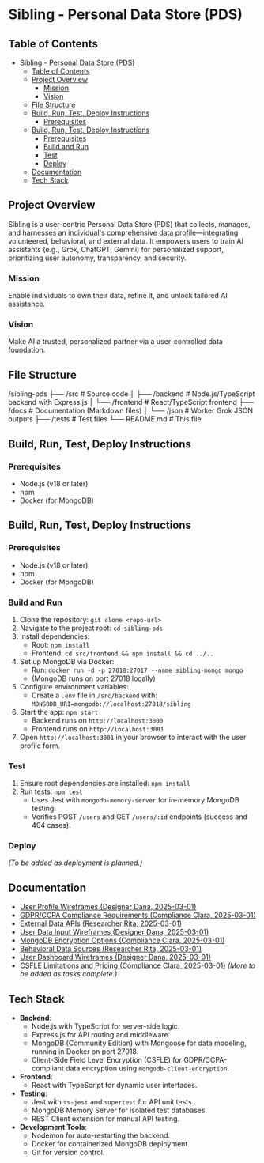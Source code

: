 # Sibling - Personal Data Store (PDS)

## Table of Contents
- [Sibling - Personal Data Store (PDS)](#sibling---personal-data-store-pds)
  - [Table of Contents](#table-of-contents)
  - [Project Overview](#project-overview)
    - [Mission](#mission)
    - [Vision](#vision)
  - [File Structure](#file-structure)
  - [Build, Run, Test, Deploy Instructions](#build-run-test-deploy-instructions)
    - [Prerequisites](#prerequisites)
  - [Build, Run, Test, Deploy Instructions](#build-run-test-deploy-instructions-1)
    - [Prerequisites](#prerequisites-1)
    - [Build and Run](#build-and-run)
    - [Test](#test)
    - [Deploy](#deploy)
  - [Documentation](#documentation)
  - [Tech Stack](#tech-stack)

## Project Overview
Sibling is a user-centric Personal Data Store (PDS) that collects, manages, and harnesses an individual's comprehensive data profile—integrating volunteered, behavioral, and external data. It empowers users to train AI assistants (e.g., Grok, ChatGPT, Gemini) for personalized support, prioritizing user autonomy, transparency, and security.

### Mission
Enable individuals to own their data, refine it, and unlock tailored AI assistance.

### Vision
Make AI a trusted, personalized partner via a user-controlled data foundation.

## File Structure
/sibling-pds
├── /src           # Source code
│   ├── /backend   # Node.js/TypeScript backend with Express.js
│   └── /frontend  # React/TypeScript frontend
├── /docs          # Documentation (Markdown files)
│   └── /json      # Worker Grok JSON outputs
├── /tests         # Test files
└── README.md      # This file



## Build, Run, Test, Deploy Instructions
### Prerequisites
- Node.js (v18 or later)
- npm
- Docker (for MongoDB)


## Build, Run, Test, Deploy Instructions
### Prerequisites
- Node.js (v18 or later)
- npm
- Docker (for MongoDB)

### Build and Run
1. Clone the repository: `git clone <repo-url>`
2. Navigate to the project root: `cd sibling-pds`
3. Install dependencies:
   - Root: `npm install`
   - Frontend: `cd src/frontend && npm install && cd ../..`
4. Set up MongoDB via Docker:
   - Run: `docker run -d -p 27018:27017 --name sibling-mongo mongo`
   - (MongoDB runs on port 27018 locally)
5. Configure environment variables:
   - Create a `.env` file in `/src/backend` with: `MONGODB_URI=mongodb://localhost:27018/sibling`
6. Start the app: `npm start`
   - Backend runs on `http://localhost:3000`
   - Frontend runs on `http://localhost:3001`
7. Open `http://localhost:3001` in your browser to interact with the user profile form.

### Test
1. Ensure root dependencies are installed: `npm install`
2. Run tests: `npm test`
   - Uses Jest with `mongodb-memory-server` for in-memory MongoDB testing.
   - Verifies POST `/users` and GET `/users/:id` endpoints (success and 404 cases).

### Deploy
*(To be added as deployment is planned.)*

## Documentation
- [User Profile Wireframes (Designer Dana, 2025-03-01)](docs/user_profile_wireframes.md)
- [GDPR/CCPA Compliance Requirements (Compliance Clara, 2025-03-01)](docs/gdpr_ccpa_requirements_sibling.md)
- [External Data APIs (Researcher Rita, 2025-03-01)](docs/external_data_apis.md)
- [User Data Input Wireframes (Designer Dana, 2025-03-01)](docs/user_data_input_wireframes.md)
- [MongoDB Encryption Options (Compliance Clara, 2025-03-01)](docs/mongodb_encryption_options_sibling.md)
- [Behavioral Data Sources (Researcher Rita, 2025-03-01)](docs/behavioral_data_sources.md)
- [User Dashboard Wireframes (Designer Dana, 2025-03-01)](docs/user_dashboard_wireframes.md)
- [CSFLE Limitations and Pricing (Compliance Clara, 2025-03-01)](docs/csfle_limitations_pricing_sibling.md)
*(More to be added as tasks complete.)*


## Tech Stack
- **Backend**: 
  - Node.js with TypeScript for server-side logic.
  - Express.js for API routing and middleware.
  - MongoDB (Community Edition) with Mongoose for data modeling, running in Docker on port 27018.
  - Client-Side Field Level Encryption (CSFLE) for GDPR/CCPA-compliant data encryption using `mongodb-client-encryption`.
- **Frontend**: 
  - React with TypeScript for dynamic user interfaces.
- **Testing**: 
  - Jest with `ts-jest` and `supertest` for API unit tests.
  - MongoDB Memory Server for isolated test databases.
  - REST Client extension for manual API testing.
- **Development Tools**: 
  - Nodemon for auto-restarting the backend.
  - Docker for containerized MongoDB deployment.
  - Git for version control.